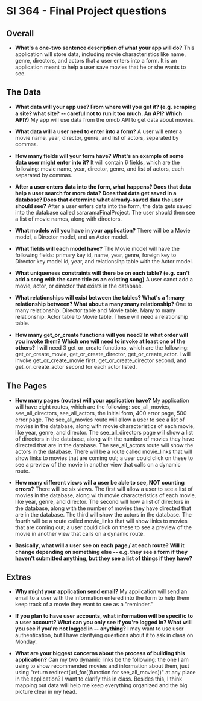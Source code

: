 # SI 364 - Final Project questions

## Overall

* **What's a one-two sentence description of what your app will do?**
This application will store data, including movie characteristics like name, genre, directors, and actors that a user enters into a form. It is an application meant to help a user save movies that he or she wants to see. 

## The Data

* **What data will your app use? From where will you get it? (e.g. scraping a site? what site? -- careful not to run it too much. An API? Which API?)**
My app will use data from the omdb API to get data about movies.

* **What data will a user need to enter into a form?**
A user will enter a movie name, year, director, genre, and list of actors, separated by commas. 

* **How many fields will your form have? What's an example of some data user might enter into it?**
It will contain 6 fields, which are the following: movie name, year, director, genre, and list of actors, each separated by commas.

* **After a user enters data into the form, what happens? Does that data help a user search for more data? Does that data get saved in a database? Does that determine what already-saved data the user should see?**
After a user enters data into the form, the data gets saved into the database called sararamaFinalProject. The user should then see a list of movie names, along with directors.

* **What models will you have in your application?**
There will be a Movie model, a Director model, and an Actor model.

* **What fields will each model have?**
The Movie model will have the following fields: primary key id, name, year, genre, foreign key to Director key model id, year, and relationsihp table with the Actor model.

* **What uniqueness constraints will there be on each table? (e.g. can't add a song with the same title as an existing song)**
A user canot add a movie, actor, or director that exists in the database.

* **What relationships will exist between the tables? What's a 1:many relationship between? What about a many:many relationship?**
One to many relationship: Director table and Movie table.
Many to many relationship: Actor table to Movie table. These will need a relationship table. 

* **How many get_or_create functions will you need? In what order will you invoke them? Which one will need to invoke at least one of the others?**
I will need 3 get_or_create functions, which are the following: get_or_create_movie, get_or_create_director, get_or_create_actor. I will invoke get_or_create_movie first, get_or_create_director second, and get_or_create_actor second for each actor listed.

## The Pages

* **How many pages (routes) will your application have?**
My application will have eight routes, which are the following: see_all_movies, see_all_directors, see_all_actors, the initial form, 400 error page, 500 error page. 
The see_all_movies route will allow a user to see a list of movies in the database, along with movie characteristics of each movie, like year, genre, and director.
The see_all_directors page will show a list of directors in the database, along with the number of movies they have directed that are in the database.
The see_all_actors route will show the actors in the database.
There will be a route called movie_links that will show links to movies that are coming out; a user could click on these to see a preview of the movie in another view that calls on a dynamic route.

* **How many different views will a user be able to see, NOT counting errors?**
There will be six views. The first will allow a user to see a list of movies in the database, along wi th movie characteristics of each movie, like year, genre, and director. The second will how a list of directors in the database, along with the number of movies they have directed that are in the database. The third will show the actors in the database. The fourth will be a route called movie_links that will show links to movies that are coming out; a user could click on these to see a preview of the movie in another view that calls on a dynamic route.

* **Basically, what will a user see on each page / at each route? Will it change depending on something else -- e.g. they see a form if they haven't submitted anything, but they see a list of things if they have?**

## Extras

* **Why might your application send email?**
My application will send an email to a user with the information entered into the form to help them keep track of a movie they want to see as a "reminder."

* **If you plan to have user accounts, what information will be specific to a user account? What can you only see if you're logged in? What will you see if you're not logged in -- anything?**
I may want to use user authentication, but I have clarifying questions about it to ask in class on Monday.

* **What are your biggest concerns about the process of building this application?**
Can my two dynamic links be the following: the one I am using to show recommended movies and information about them, just using "return redirect(url_for((function for see_all_movies))" at any place in the application? I want to clarify this in class. Besides this, I think mapping out data will help me keep everything organized and the big picture clear in my head. 
